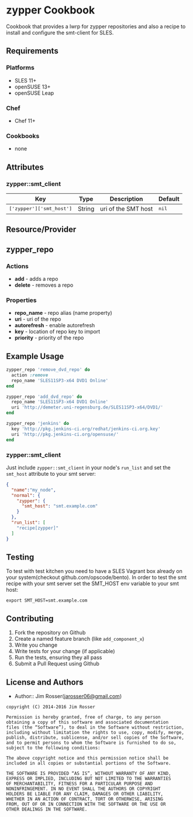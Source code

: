 # zypper Cookbook

Cookbook that provides a lwrp for zypper repositories and also a recipe to install and configure the smt-client for SLES.

## Requirements

### Platforms

- SLES 11+
- openSUSE 13+
- openSUSE Leap

### Chef

- Chef 11+

### Cookbooks

- none

## Attributes

### zypper::smt_client

Key                             | Type   | Description         | Default
------------------------------- | ------ | ------------------- | ------------
<tt>['zypper']['smt_host']</tt> | String | uri of the SMT host | <tt>nil</tt>

## Resource/Provider

## zypper_repo

### Actions

- **add** - adds a repo
- **delete** - removes a repo

### Properties

- **repo_name** - repo alias (name property)
- **uri** - uri of the repo
- **autorefresh** - enable autorefresh
- **key** - location of repo key to import
- **priority** - priority of the repo

## Example Usage

```ruby
zypper_repo 'remove_dvd_repo' do
  action :remove
  repo_name 'SLES11SP3-x64 DVD1 Online'
end

zypper_repo 'add_dvd_repo' do
  repo_name 'SLES11SP3-x64 DVD1 Online'
  uri 'http://demeter.uni-regensburg.de/SLES11SP3-x64/DVD1/'
end

zypper_repo 'jenkins' do
  key 'http://pkg.jenkins-ci.org/redhat/jenkins-ci.org.key'
  uri 'http://pkg.jenkins-ci.org/opensuse/'
end
```

### zypper::smt_client

Just include `zypper::smt_client` in your node's `run_list` and set the `smt_host` attribute to your smt server:

```json
{
  "name":"my_node",
  "normal": {
    "zypper": {
      "smt_host": "smt.example.com"
    }
  },
  "run_list": [
    "recipe[zypper]"
  ]
}
```

## Testing

To test with test kitchen you need to have a SLES Vagrant box already on your system(checkout github.com/opscode/bento). In order to test the smt recipe with your smt server set the SMT_HOST env variable to your smt host:

```shell
export SMT_HOST=smt.example.com
```

## Contributing

1. Fork the repository on Github
2. Create a named feature branch (like `add_component_x`)
3. Write you change
4. Write tests for your change (if applicable)
5. Run the tests, ensuring they all pass
6. Submit a Pull Request using Github

## License and Authors

- Author:: Jim Rosser(jarosser06@gmail.com)

```text
copyright (C) 2014-2016 Jim Rosser

Permission is hereby granted, free of charge, to any person
obtaining a copy of this software and associated documentation
files (the “Software”), to deal in the Software without restriction,
including without limitation the rights to use, copy, modify, merge,
publish, distribute, sublicense, and/or sell copies of the Software,
and to permit persons to whom the Software is furnished to do so,
subject to the following conditions:

The above copyright notice and this permission notice shall be
included in all copies or substantial portions of the Software.

THE SOFTWARE IS PROVIDED “AS IS”, WITHOUT WARRANTY OF ANY KIND,
EXPRESS OR IMPLIED, INCLUDING BUT NOT LIMITED TO THE WARRANTIES
OF MERCHANTABILITY, FITNESS FOR A PARTICULAR PURPOSE AND
NONINFRINGEMENT. IN NO EVENT SHALL THE AUTHORS OR COPYRIGHT
HOLDERS BE LIABLE FOR ANY CLAIM, DAMAGES OR OTHER LIABILITY,
WHETHER IN AN ACTION OF CONTRACT, TORT OR OTHERWISE, ARISING
FROM, OUT OF OR IN CONNECTION WITH THE SOFTWARE OR THE USE OR
OTHER DEALINGS IN THE SOFTWARE.
```
